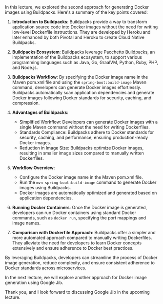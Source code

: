 In this lecture, we explored the second approach for generating Docker images using Buildpacks. Here's a summary of the key points covered:

1. **Introduction to Buildpacks**: Buildpacks provide a way to transform application source code into Docker images without the need for writing low-level Dockerfile instructions. They are developed by Heroku and later enhanced by both Pivotal and Heroku to create Cloud Native Buildpacks.

2. **Buildpacks Ecosystem**: Buildpacks leverage Pacchetto Buildpacks, an implementation of the Buildpacks ecosystem, to support various programming languages such as Java, Go, GraalVM, Python, Ruby, PHP, and Node.js.

3. **Buildpacks Workflow**: By specifying the Docker image name in the Maven pom.xml file and using the `spring-boot:build-image` Maven command, developers can generate Docker images effortlessly. Buildpacks automatically scan application dependencies and generate Docker images following Docker standards for security, caching, and compression.

4. **Advantages of Buildpacks**:
   - Simplified Workflow: Developers can generate Docker images with a single Maven command without the need for writing Dockerfiles.
   - Standards Compliance: Buildpacks adhere to Docker standards for security, caching, and performance, ensuring production-ready Docker images.
   - Reduction in Image Size: Buildpacks optimize Docker images, resulting in smaller image sizes compared to manually written Dockerfiles.

5. **Workflow Overview**:
   - Configure the Docker image name in the Maven pom.xml file.
   - Run the `mvn spring-boot:build-image` command to generate Docker images using Buildpacks.
   - Docker images are automatically optimized and generated based on application dependencies.

6. **Running Docker Containers**: Once the Docker image is generated, developers can run Docker containers using standard Docker commands, such as `docker run`, specifying the port mappings and image names.

7. **Comparison with Dockerfile Approach**: Buildpacks offer a simpler and more automated approach compared to manually writing Dockerfiles. They alleviate the need for developers to learn Docker concepts extensively and ensure adherence to Docker best practices.

By leveraging Buildpacks, developers can streamline the process of Docker image generation, reduce complexity, and ensure consistent adherence to Docker standards across microservices.

In the next lecture, we will explore another approach for Docker image generation using Google Jib.

Thank you, and I look forward to discussing Google Jib in the upcoming lecture.
